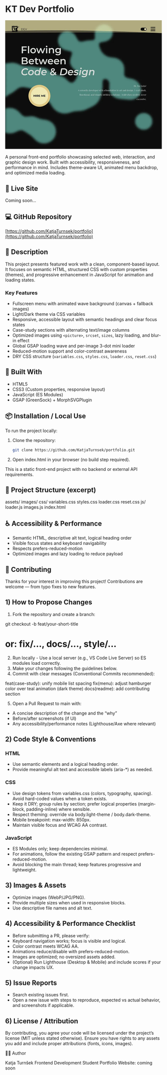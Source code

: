 # KT Dev Portfolio

![Portfolio Screenshot](assets/images/site-portfolio-900.webp)

A personal front-end portfolio showcasing selected web, interaction, and graphic design work. Built with accessibility, responsiveness, and performance in mind. Includes theme-aware UI, animated menu backdrop, and optimized media loading.

## 📍 Live Site

Coming soon...

## 💻 GitHub Repository

[https://github.com/KatjaTurnsek/portfolio](https://github.com/KatjaTurnsek/portfolio)

## 📝 Description

This project presents featured work with a clean, component-based layout. It focuses on semantic HTML, structured CSS with custom properties (themes), and progressive enhancement in JavaScript for animation and loading states.

### Key Features

- Fullscreen menu with animated wave background (canvas + fallback images)  
- Light/Dark theme via CSS variables  
- Responsive, accessible layout with semantic headings and clear focus states  
- Case-study sections with alternating text/image columns  
- Optimized images using `<picture>`, `srcset`, `sizes`, lazy loading, and blur-in effect  
- Global GSAP loading wave and per-image 3-dot mini loader  
- Reduced-motion support and color-contrast awareness  
- DRY CSS structure (`variables.css`, `styles.css`, `loader.css`, `reset.css`)

## 🔧 Built With

- HTML5  
- CSS3 (Custom properties, responsive layout)  
- JavaScript (ES Modules)  
- GSAP (GreenSock) + MorphSVGPlugin

## 📦 Installation / Local Use

To run the project locally:

1. Clone the repository:
   ```bash
   git clone https://github.com/KatjaTurnsek/portfolio.git

2. Open index.html in your browser (no build step required).

This is a static front-end project with no backend or external API requirements.

## 📁 Project Structure (excerpt)

assets/
  images/
  css/
    variables.css
    styles.css
    loader.css
    reset.css
  js/
    loader.js
    images.js
index.html

## ♿ Accessibility & Performance

- Semantic HTML, descriptive alt text, logical heading order
- Visible focus states and keyboard navigability
- Respects prefers-reduced-motion
- Optimized images and lazy loading to reduce payload

## 🤝 Contributing

Thanks for your interest in improving this project! Contributions are welcome — from typo fixes to new features.

## 1) How to Propose Changes

1) Fork the repository and create a branch:

git checkout -b feat/your-short-title
# or: fix/..., docs/..., style/...

2) Run locally - Use a local server (e.g., VS Code Live Server) so ES modules load correctly.
3) Make your changes following the guidelines below.
4) Commit with clear messages (Conventional Commits recommended):

feat(case-study): unify mobile list spacing
fix(menu): adjust hamburger color over teal animation (dark theme)
docs(readme): add contributing section

5) Open a Pull Request to main with:

- A concise description of the change and the “why”
- Before/after screenshots (if UI)
- Any accessibility/performance notes (Lighthouse/Axe where relevant)

## 2) Code Style & Conventions

### HTML

- Use semantic elements and a logical heading order.
- Provide meaningful alt text and accessible labels (aria-*) as needed.

### CSS

- Use design tokens from variables.css (colors, typography, spacing). Avoid hard-coded values when a token exists.
- Keep it DRY; group rules by section; prefer logical properties (margin-block, padding-inline) where sensible.
- Respect theming: override via body.light-theme / body.dark-theme.
- Mobile breakpoint: max-width: 850px.
- Maintain visible focus and WCAG AA contrast.

### JavaScript

- ES Modules only; keep dependencies minimal.
- For animations, follow the existing GSAP pattern and respect prefers-reduced-motion.
- Avoid blocking the main thread; keep features progressive and lightweight.

## 3) Images & Assets

- Optimize images (WebP/JPG/PNG).
- Provide multiple sizes when used in responsive <picture> blocks.
- Use descriptive file names and alt text.

## 4) Accessibility & Performance Checklist

- Before submitting a PR, please verify:
- Keyboard navigation works; focus is visible and logical.
- Color contrast meets WCAG AA.
- Animations reduce/disable with prefers-reduced-motion.
- Images are optimized; no oversized assets added.
- (Optional) Run Lighthouse (Desktop & Mobile) and include scores if your change impacts UX.

## 5) Issue Reports

- Search existing issues first.
- Open a new issue with steps to reproduce, expected vs actual behavior, and screenshots if applicable.

## 6) License / Attribution

By contributing, you agree your code will be licensed under the project’s license (MIT unless stated otherwise).
Ensure you have rights to any assets you add and include proper attributions (fonts, icons, images).

🙋‍♀️ Author

Katja Turnšek
Frontend Development Student
Portfolio Website: coming soon
